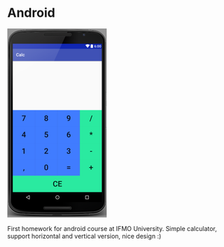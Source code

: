 # Android

![Main Activity on Nexus](https://github.com/dusjads/Android/blob/master/CalcOnNexus.png)

First homework for android course at IFMO University.
Simple calculator, support horizontal and vertical version, nice design :)